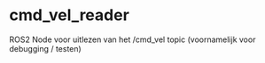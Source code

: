 # cmd_vel_reader
ROS2 Node voor uitlezen van het /cmd_vel topic (voornamelijk voor debugging / testen)